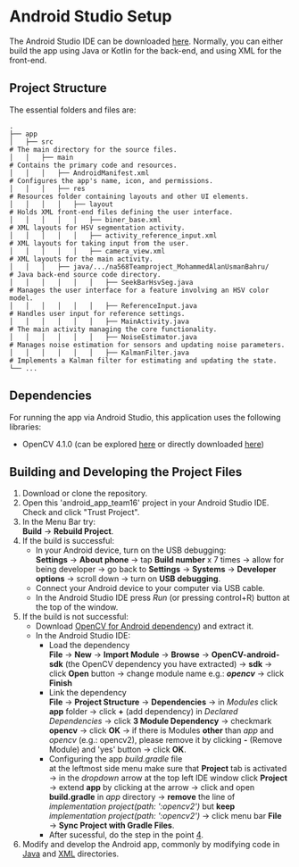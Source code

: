 # Android Studio Setup
The Android Studio IDE can be downloaded [here](https://developer.android.com/studio?gad_source=1&gclid=CjwKCAjw26KxBhBDEiwAu6KXt9xJpCalnDTE7JICAHzDQWsQN_PKbyNYdl6o0rNav8LPQDlxV7bteRoCXh4QAvD_BwE&gclsrc=aw.ds). Normally, you can either build the app using Java or Kotlin for the back-end, and using XML for the front-end.

## Project Structure
The essential folders and files are:

    .
    ├── app                                                               
    │   ├── src                                                            # The main directory for the source files.
    │   │   ├── main                                                       # Contains the primary code and resources.
    │   │   │   ├── AndroidManifest.xml                                    # Configures the app's name, icon, and permissions.
    │   │   │   ├── res                                                    # Resources folder containing layouts and other UI elements.
    │   │   │   │   ├── layout                                             # Holds XML front-end files defining the user interface.
    │   │   │   │   │   ├── biner_base.xml                                 # XML layouts for HSV segmentation activity.
    │   │   │   │   │   ├── activity_reference_input.xml                   # XML layouts for taking input from the user.
    │   │   │   │   │   ├── camera_view.xml                                # XML layouts for the main activity.
    │   │   │   ├── java/.../na568Teamproject_MohammedAlanUsmanBahru/      # Java back-end source code directory.
    │   │   │   │   │   │   ├── SeekBarHsvSeg.java                         # Manages the user interface for a feature involving an HSV color model.
    │   │   │   │   │   │   ├── ReferenceInput.java                        # Handles user input for reference settings.
    │   │   │   │   │   │   ├── MainActivity.java                          # The main activity managing the core functionality.
    │   │   │   │   │   │   ├── NoiseEstimator.java                        # Manages noise estimation for sensors and updating noise parameters.
    │   │   │   │   │   │   ├── KalmanFilter.java                          # Implements a Kalman filter for estimating and updating the state.
    └── ...

## Dependencies
For running the app via Android Studio, this application uses the following libraries:
* OpenCV 4.1.0 (can be explored [here](https://opencv.org/releases/page/4/) or directly downloaded [here](https://sourceforge.net/projects/opencvlibrary/files/4.1.0/opencv-4.1.0-android-sdk.zip/download))

## Building and Developing the Project Files
  1) Download or clone the repository.
  2) Open this 'android_app_team16' project in your Android Studio IDE. Check and click "Trust Project".
  3) In the Menu Bar try:\
       **Build** &rarr; **Rebuild Project**.
  4) If the build is successful:
      - In your Android device, turn on the USB debugging:\
            **Settings** &rarr; **About phone** &rarr; tap **Build number** x 7 times &rarr; allow for being developer &rarr; go back to **Settings** &rarr; **Systems** &rarr; **Developer options** &rarr; scroll down &rarr; turn on **USB debugging**.
      - Connect your Android device to your computer via USB cable.
      - In the Android Studio IDE press *Run* (or pressing control+R) button at the top of the window.
   5) If the build is not successful:
      - Download [OpenCV for Android dependency](https://sourceforge.net/projects/opencvlibrary/files/4.1.0/opencv-4.1.0-android-sdk.zip/download)) and extract it.
      - In the Android Studio IDE:
        - Load the dependency\
          **File** &rarr; **New** &rarr; **Import Module** &rarr; **Browse** &rarr; **OpenCV-android-sdk** (the OpenCV dependency you have extracted) &rarr; **sdk**  &rarr; click **Open** button &rarr; change module name e.g.: ***opencv*** &rarr; click **Finish**
        - Link the dependency\
          **File** &rarr; **Project Structure** &rarr; **Dependencies** &rarr; in *Modules* click **app** folder &rarr; click **+** (add dependency) in *Declared Dependencies* &rarr; click **3 Module Dependency** &rarr; checkmark **opencv** &rarr; click **OK**  &rarr; if there is Modules **other** than *app* and *opencv* (e.g.: opencv2), please remove it by clicking **-** (Remove Module) and 'yes' button &rarr; click **OK**.
        - Configuring the app *build.gradle* file\
          at the leftmost side menu make sure that **Project** tab is activated &rarr; in the *dropdown* arrow at the top left IDE window click **Project** &rarr; extend **app** by clicking at the arrow &rarr; click and open **build.gradle** in *app* directory &rarr; **remove** the line of *implementation project(path: ':opencv2')* but **keep** *implementation project(path: ':opencv2')* &rarr; click menu bar **File** &rarr; **Sync Project with Gradle Files**.
        - After sucessful, do the step in the point [4](https://github.com/zizien1019/NA568_Team16/blob/ac16694f9cce5ca201592b6c1486c34a0073577a/android_app_team16/README.md?plain=1#L33-L36).
6) Modify and develop the Android app, commonly by modifying code in [Java](https://github.com/zizien1019/NA568_Team16/tree/main/android_app_team16/app/src/main/java/com/mbsbahru/na568Teamproject_MohammedAlanUsmanBahru) and [XML](https://github.com/zizien1019/NA568_Team16/tree/main/android_app_team16/app/src/main/res/layout) directories.

